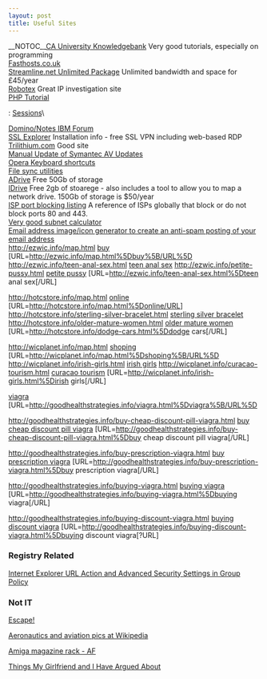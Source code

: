 ```yaml
---
layout: post 
title: Useful Sites
---
```


\_\_NOTOC\_\_[CA University
Knowledgebank](http://www.cauniversity.org/knowledgebank?file=kb.php&action=view&id=99)
Very good tutorials, especially on programming\
[Fasthosts.co.uk](http://www.fasthosts.co.uk)\
[Streamline.net Unlimited
Package](http://www.streamlinenet.co.uk/uu.php) Unlimited bandwidth and
space for £45/year\
[Robotex](http://www.robtex.com) Great IP investigation site\
[PHP Tutorial](http://www.w3schools.com/php/default.asp)

:   [Sessions](http://www.w3schools.com/php/php_sessions.asp)\

[Domino/Notes IBM Forum](http://www-10.lotus.com/ldd/nd6forum.nsf)\
[SSL
Explorer](http://www.tomsnetworking.com/2006/07/21/diy_ssl_vpn_with_ssl_explorer_pt1/)
Installation info - free SSL VPN including web-based RDP\
[Trilithium.com](http://www.trilithium.com/johan/2005/06/grub-grub-grub/)
Good site\
[Manual Update of Symantec AV
Updates](http://www.symantec.com/avcenter/download.html)\
[Opera Keyboard
shortcuts](http://help.opera.com/Windows/9.20/en/keyboard.html)\
[File sync utilities](http://www.nonags.com/nonags/filesync.html)\
[ADrive](http://www.adrive.com) Free 50Gb of storage\
[IDrive](http://www.idrive.com) Free 2gb of stoarege - also includes a
tool to allow you to map a network drive. 150Gb of storage is \$50/year\
[ISP port blocking
listing](http://forums.microsoft.com/WindowsHomeServer/ShowPost.aspx?PostID=1849610&SiteID=50)
A reference of ISPs globally that block or do not block ports 80 and
443.\
[Very good subnet
calculator](http://ccna.exampointers.com/subnet.phtml)\
[Email address image/icon generator to create an anti-spam posting of
your email
address](http://services.nexodyne.com/email/index_custom.php)\
<http://ezwic.info/map.html> <a href=http://ezwic.info/map.html >buy</a>
\[URL=<http://ezwic.info/map.html%5Dbuy%5B/URL%5D>
<http://ezwic.info/teen-anal-sex.html>
<a href=http://ezwic.info/teen-anal-sex.html >teen anal sex</a>
<http://ezwic.info/petite-pussy.html>
<a href=http://ezwic.info/petite-pussy.html >petite pussy</a>
\[URL=<http://ezwic.info/teen-anal-sex.html%5Dteen> anal sex\[/URL\]

<http://hotcstore.info/map.html>
<a href=http://hotcstore.info/map.html >online</a>
\[URL=<http://hotcstore.info/map.html%5Donline/URL>\]
<http://hotcstore.info/sterling-silver-bracelet.html>
<a href=http://hotcstore.info/sterling-silver-bracelet.html >sterling
silver bracelet</a> <http://hotcstore.info/older-mature-women.html>
<a href=http://hotcstore.info/older-mature-women.html >older mature
women</a> \[URL=<http://hotcstore.info/dodge-cars.html%5Ddodge>
cars\[/URL\]

<http://wicplanet.info/map.html>
<a href=http://wicplanet.info/map.html >shoping</a>
\[URL=<http://wicplanet.info/map.html%5Dshoping%5B/URL%5D>
<http://wicplanet.info/irish-girls.html>
<a href=http://wicplanet.info/irish-girls.html >irish girls</a>
<http://wicplanet.info/curacao-tourism.html>
<a href=http://wicplanet.info/curacao-tourism.html >curacao tourism</a>
\[URL=<http://wicplanet.info/irish-girls.html%5Dirish> girls\[/URL\]

<a href=http://goodhealthstrategies.info/viagra.html >viagra</a>
\[URL=<http://goodhealthstrategies.info/viagra.html%5Dviagra%5B/URL%5D>

<http://goodhealthstrategies.info/buy-cheap-discount-pill-viagra.html>
<a href=http://goodhealthstrategies.info/buy-cheap-discount-pill-viagra.html >buy
cheap discount pill viagra</a>
\[URL=<http://goodhealthstrategies.info/buy-cheap-discount-pill-viagra.html%5Dbuy>
cheap discount pill viagra\[/URL\]

<http://goodhealthstrategies.info/buy-prescription-viagra.html>
<a href=http://goodhealthstrategies.info/buy-prescription-viagra.html >buy
prescription viagra</a>
\[URL=<http://goodhealthstrategies.info/buy-prescription-viagra.html%5Dbuy>
prescription viagra\[/URL\]

<http://goodhealthstrategies.info/buying-viagra.html>
<a href=http://goodhealthstrategies.info/buying-viagra.html >buying
viagra</a>
\[URL=<http://goodhealthstrategies.info/buying-viagra.html%5Dbuying>
viagra\[/URL\]

<http://goodhealthstrategies.info/buying-discount-viagra.html>
<a href=http://goodhealthstrategies.info/buying-discount-viagra.html >buying
discount viagra</a>
\[URL=<http://goodhealthstrategies.info/buying-discount-viagra.html%5Dbuying>
discount viagra\[?URL\]

### Registry Related

[Internet Explorer URL Action and Advanced Security Settings in Group
Policy](http://technet2.microsoft.com/windowsserver/en/library/c07587ec-4a60-4bca-8508-29a4296b72121033.mspx?mfr=true)

### Not IT

[Escape!](http://members.iinet.net.au/~pontipak/redsquare.html)

[Aeronautics and aviation pics at
Wikipedia](http://en.wikipedia.org/wiki/Wikipedia:Featured_pictures/Aeronautics_and_aviation)

[Amiga magazine rack - AF](http://amr.abime.net/issues_4)

[Things My Girlfriend and I Have Argued
About](http://www.mil-millington.com/)
